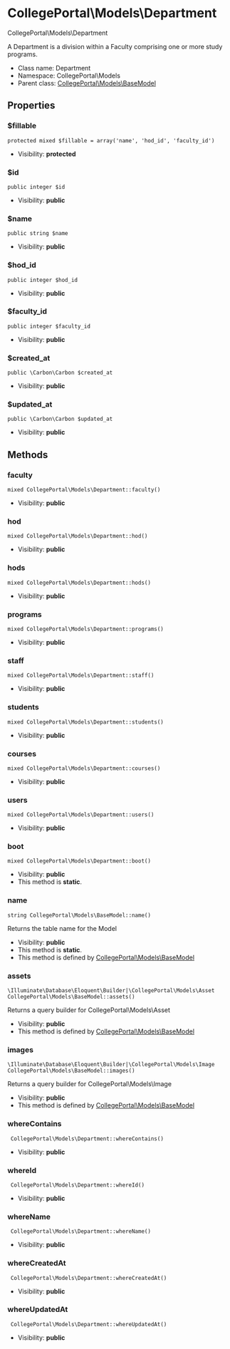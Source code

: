 CollegePortal\Models\Department
===============

CollegePortal\Models\Department

A Department is a division within a Faculty comprising one or more study programs.


* Class name: Department
* Namespace: CollegePortal\Models
* Parent class: [CollegePortal\Models\BaseModel](CollegePortal-Models-BaseModel.md)





Properties
----------


### $fillable

    protected mixed $fillable = array('name', 'hod_id', 'faculty_id')





* Visibility: **protected**


### $id

    public integer $id





* Visibility: **public**


### $name

    public string $name





* Visibility: **public**


### $hod_id

    public integer $hod_id





* Visibility: **public**


### $faculty_id

    public integer $faculty_id





* Visibility: **public**


### $created_at

    public \Carbon\Carbon $created_at





* Visibility: **public**


### $updated_at

    public \Carbon\Carbon $updated_at





* Visibility: **public**


Methods
-------


### faculty

    mixed CollegePortal\Models\Department::faculty()





* Visibility: **public**




### hod

    mixed CollegePortal\Models\Department::hod()





* Visibility: **public**




### hods

    mixed CollegePortal\Models\Department::hods()





* Visibility: **public**




### programs

    mixed CollegePortal\Models\Department::programs()





* Visibility: **public**




### staff

    mixed CollegePortal\Models\Department::staff()





* Visibility: **public**




### students

    mixed CollegePortal\Models\Department::students()





* Visibility: **public**




### courses

    mixed CollegePortal\Models\Department::courses()





* Visibility: **public**




### users

    mixed CollegePortal\Models\Department::users()





* Visibility: **public**




### boot

    mixed CollegePortal\Models\Department::boot()





* Visibility: **public**
* This method is **static**.




### name

    string CollegePortal\Models\BaseModel::name()

Returns the table name for the Model



* Visibility: **public**
* This method is **static**.
* This method is defined by [CollegePortal\Models\BaseModel](CollegePortal-Models-BaseModel.md)




### assets

    \Illuminate\Database\Eloquent\Builder|\CollegePortal\Models\Asset CollegePortal\Models\BaseModel::assets()

Returns a query builder for CollegePortal\Models\Asset



* Visibility: **public**
* This method is defined by [CollegePortal\Models\BaseModel](CollegePortal-Models-BaseModel.md)




### images

    \Illuminate\Database\Eloquent\Builder|\CollegePortal\Models\Image CollegePortal\Models\BaseModel::images()

Returns a query builder for CollegePortal\Models\Image



* Visibility: **public**
* This method is defined by [CollegePortal\Models\BaseModel](CollegePortal-Models-BaseModel.md)




### whereContains

     CollegePortal\Models\Department::whereContains()





* Visibility: **public**




### whereId

     CollegePortal\Models\Department::whereId()





* Visibility: **public**




### whereName

     CollegePortal\Models\Department::whereName()





* Visibility: **public**




### whereCreatedAt

     CollegePortal\Models\Department::whereCreatedAt()





* Visibility: **public**




### whereUpdatedAt

     CollegePortal\Models\Department::whereUpdatedAt()





* Visibility: **public**



